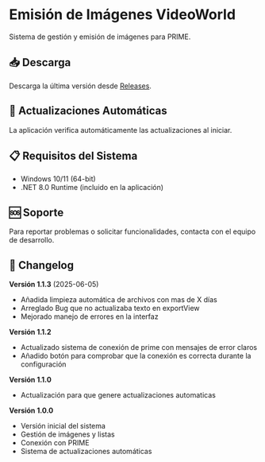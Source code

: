 # Emisión de Imágenes VideoWorld

Sistema de gestión y emisión de imágenes para PRIME.

## 📥 Descarga

Descarga la última versión desde [Releases](https://github.com/csalgadow-rtve/Emision_imagenes_prime_release/releases).

## 🔄 Actualizaciones Automáticas

La aplicación verifica automáticamente las actualizaciones al iniciar.

## 📋 Requisitos del Sistema

- Windows 10/11 (64-bit)
- .NET 8.0 Runtime (incluido en la aplicación)

## 🆘 Soporte

Para reportar problemas o solicitar funcionalidades, contacta con el equipo de desarrollo.

## 📝 Changelog

**Versión 1.1.3** (2025-06-05)
- Añadida limpieza automática de archivos con mas de X días
- Arreglado Bug que no actualizaba texto en exportView
- Mejorado manejo de errores en la interfaz

**Versión 1.1.2**
- Actualizado sistema de conexión de prime con mensajes de error claros
- Añadido botón para comprobar que la conexión es correcta durante la configuración

**Versión 1.1.0**
- Actualización para que genere actualizaciones automaticas

**Versión 1.0.0**
- Versión inicial del sistema
- Gestión de imágenes y listas
- Conexión con PRIME
- Sistema de actualizaciones automáticas
